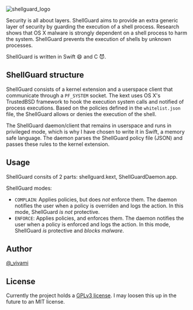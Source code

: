 ![shellguard_logo](http://cl.ly/fN4F/shellguard_logo.png)

Security is all about layers. ShellGuard aims to provide an extra generic layer of security by guarding the execution of a shell process. Research shows that OS X malware is strongly dependent on a shell process to harm the system. ShellGuard prevents the execution of shells by unknown processes.

ShellGuard is written in Swift :smile: and C :smiling_imp:.


## ShellGuard structure
ShellGuard consists of a kernel extension and a userspace client that communicate through a `PF_SYSTEM` socket. The kext uses OS X's TrustedBSD framework to hook the execution system calls and notified of process executions. Based on the policies defined in the `whitelist.json` file, the ShellGuard allows or denies the execution of the shell.

The ShellGuard daemon/client that remains in userspace and runs in privileged mode, which is why I have chosen to write it in Swift, a memory safe language. The daemon parses the ShellGuard policy file (JSON) and passes these rules to the kernel extension.


## Usage
ShellGuard consits of 2 parts: shellguard.kext, ShellGuardDaemon.app.

ShellGuard modes:
- `COMPLAIN`: Applies policies, but does _not_ enforce them. The daemon notifies the user when a policy is overriden and logs the action. In this mode, ShellGuard _is not_ protective.
- `ENFORCE`: Applies policies, and enforces them. The daemon notifies the user when a policy is enforced and logs the action. In this mode, ShellGuard _is_ protective and _blocks malware_.


## Author
[@_vivami](https://twitter.com/_vivami)

## License
Currently the project holds a [GPLv3 license](http://choosealicense.com/licenses/gpl-3.0/). I may loosen this up in the future to an MIT license.

